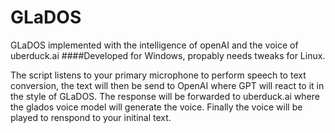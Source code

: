 # GLaDOS
GLaDOS implemented with the intelligence of openAI and the voice of uberduck.ai
####Developed for Windows, propably needs tweaks for Linux.

The script listens to your primary microphone to perform speech to text conversion, the text will then be send to OpenAI where GPT will react to it in the style of GLaDOS.
The response will be forwarded to uberduck.ai where the glados voice model will generate the voice. Finally the voice will be played to renspond to your initinal text.
